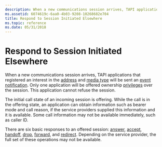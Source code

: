 ```yaml
---
description: When a new communications session arrives, TAPI applications that registered an interest in the address and media type will be sent an event notification.
ms.assetid: 6074619c-6aa0-4b03-9208-10268682e704
title: Respond to Session Initiated Elsewhere
ms.topic: reference
ms.date: 05/31/2018
---
```


# Respond to Session Initiated Elsewhere

When a new communications session arrives, TAPI applications that registered an interest in the [address](address-ovr.md) and [media type](media-type-ovr.md) will be sent an [event notification](event-notification.md). Only one application will be offered ownership [privileges](privilege-ovr.md) over the session. This application cannot refuse the session.

The initial call state of an incoming session is offering. While the call is in the offering state, an application can obtain information such as bearer mode and call reason, if the service providers supplied this information and it is available. Some call information may not be available immediately, such as caller ID.

There are six basic responses to an offered session: [answer](answer-ovr.md), [accept](accept-ovr.md), [handoff](handoffs-ovr.md), [drop](drop-ovr.md), [forward](forward-ovr.md), and [redirect](redirect-ovr.md). Depending on the service provider, the full set of these operations may not be available.

 

 



